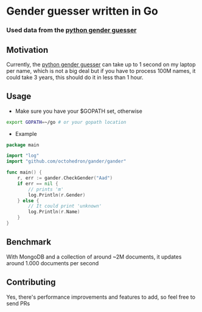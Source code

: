 # Gender guesser written in Go

### Used data from the [python gender guesser](https://github.com/lead-ratings/gender-guesser)

## Motivation

Currently, the [python gender guesser](https://github.com/lead-ratings/gender-guesser) can take up to 1 second on my laptop per name, which is not a big deal but if you have to process 100M names, it could take 3 years, this should do it in less than 1 hour.

## Usage

+ Make sure you have your $GOPATH set, otherwise 

```bash
export GOPATH=~/go # or your gopath location
```

+ Example

```go
package main

import "log"
import "github.com/octohedron/gander/gander"

func main() {
	r, err := gander.CheckGender("Aad")
	if err == nil {
		// prints 'm'
		log.Println(r.Gender)
	} else {
		// It could print 'unknown'
		log.Println(r.Name)
    }
}
```

## Benchmark

With MongoDB and a collection of around ~2M documents, it updates around 1.000 documents per second

## Contributing

Yes, there's performance improvements and features to add, so feel free to send PRs